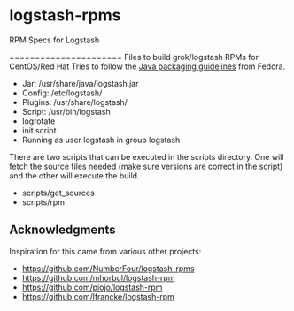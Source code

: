 logstash-rpms
=============

RPM Specs for Logstash

======================
Files to build grok/logstash RPMs for CentOS/Red Hat
Tries to follow the [Java packaging guidelines](https://fedoraproject.org/wiki/Packaging:Java) from Fedora.

* Jar: /usr/share/java/logstash.jar
* Config: /etc/logstash/
* Plugins: /usr/share/logstash/
* Script: /usr/bin/logstash
* logrotate
* init script
* Running as user logstash in group logstash

There are two scripts that can be executed in the scripts directory. One will fetch the source files needed (make sure versions are correct
in the script) and the other will execute the build.

* scripts/get_sources
* scripts/rpm

Acknowledgments
---------------

Inspiration for this came from various other projects:
* https://github.com/NumberFour/logstash-rpms
* https://github.com/mhorbul/logstash-rpm
* https://github.com/piojo/logstash-rpm
* https://github.com/lfrancke/logstash-rpm
